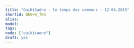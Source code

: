 ```yaml
---
title: "OuiKiSaône - le temps des communs - 12.06.2015"
shortid: Bk6w6_fNb
alias:
model:
tags:
node: ["ouikisaone"]
draft: yes
---
```

